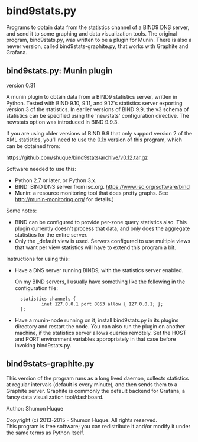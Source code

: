 # bind9stats.py

Programs to obtain data from the statistics channel of a BIND9
DNS server, and send it to some graphing and data visualization
tools. The original program, bind9stats.py, was written to
be a plugin for Munin. There is also a newer version, called
bind9stats-graphite.py, that works with Graphite and Grafana.


## bind9stats.py: Munin plugin

version 0.31

A munin plugin to obtain data from a BIND9 statistics server, written
in Python. Tested with BIND 9.10, 9.11, and 9.12's statistics server
exporting version 3 of the statistics. In earlier versions of BIND 9.9,
the v3 schema of statistics can be specified using the 'newstats'
configuration directive. The newstats option was introduced in BIND 9.9.3.

If you are using older versions of BIND 9.9 that only support version 
2  of the XML statistics, you'll need to use the 0.1x version of this 
program, which can be obtained from: 

   https://github.com/shuque/bind9stats/archive/v0.12.tar.gz

Software needed to use this:
* Python 2.7 or later, or Python 3.x.
* BIND: BIND DNS server from isc.org. https://www.isc.org/software/bind
* Munin: a resource monitoring tool that does pretty graphs.
       See http://munin-monitoring.org/ for details.)

Some notes:
* BIND can be configured to provide per-zone query statistics also. This
  plugin currently doesn't process that data, and only does the aggregate
  statistics for the entire server.
* Only the _default view is used. Servers configured to use multiple
  views that want per view statistics will have to extend this program
  a bit.

Instructions for using this:
- Have a DNS server running BIND9, with the statistics server enabled.

  On my BIND servers, I usually have something like the following in the
  configuration file:

        statistics-channels {
                inet 127.0.0.1 port 8053 allow { 127.0.0.1; };
        };

- Have a munin-node running on it, install bind9stats.py in its plugins
  directory and restart the node.
  You can also run the plugin on another machine, if the statistics
  server allows queries remotely. Set the HOST and PORT environment
  variables appropriately in that case before invoking bind9stats.py.


## bind9stats-graphite.py

This version of the program runs as a long lived daemon, collects
statistics at regular intervals (default is every minute), and then
sends them to a Graphite server. Graphite is commonly the default
backend for Grafana, a fancy data visualization tool/dashboard.


Author: Shumon Huque

Copyright (c) 2013-2015 - Shumon Huque. All rights reserved.  
This program is free software; you can redistribute it and/or modify 
it under the same terms as Python itself.
